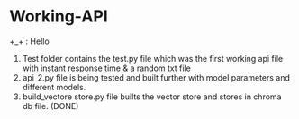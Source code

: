 # Working-API
+_+ : Hello

1. Test folder contains the test.py file which was the first working api file with instant response time & a random txt file
2. api_2.py file is being tested and built further with model parameters and different models. 
3. build_vectore store.py file builts the vector store  and stores in chroma db file. (DONE)
